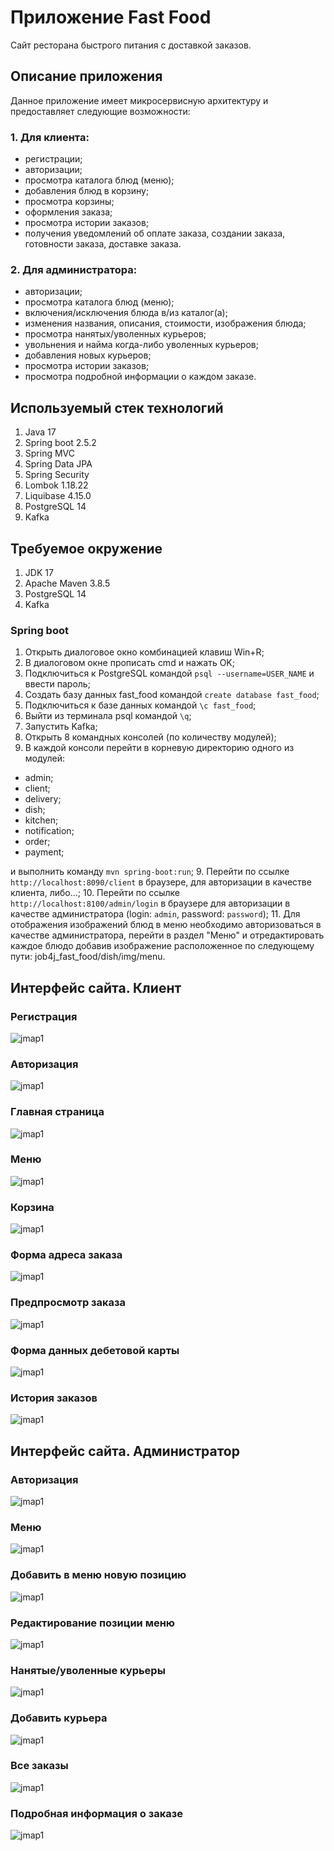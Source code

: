 # Приложение Fast Food

Сайт ресторана быстрого питания с доставкой заказов.

## Описание приложения

Данное приложение имеет микросервисную архитектуру
и предоставляет следующие возможности:

### 1. Для клиента:
- регистрации;
- авторизации;
- просмотра каталога блюд (меню);
- добавления блюд в корзину;
- просмотра корзины;
- оформления заказа;
- просмотра истории заказов;
- получения уведомлений об оплате заказа, создании заказа, готовности заказа,
доставке заказа.

### 2. Для администратора:
- авторизации;
- просмотра каталога блюд (меню);
- включения/исключения блюда в/из каталог(а);
- изменения названия, описания, стоимости, изображения блюда;
- просмотра нанятых/уволенных курьеров;
- увольнения и найма когда-либо уволенных курьеров;
- добавления новых курьеров;
- просмотра истории заказов;
- просмотра подробной информации о каждом заказе.

## Используемый стек технологий

1. Java 17
2. Spring boot 2.5.2
3. Spring MVC
4. Spring Data JPA
5. Spring Security
6. Lombok 1.18.22
7. Liquibase 4.15.0
8. PostgreSQL 14
9. Kafka

## Требуемое окружение
1. JDK 17
2. Apache Maven 3.8.5
3. PostgreSQL 14
4. Kafka

### Spring boot
1. Открыть диалоговое окно комбинацией клавиш Win+R;
2. В диалоговом окне прописать cmd и нажать OK;
3. Подключиться к PostgreSQL командой ```psql --username=USER_NAME``` и ввести пароль;
4. Создать базу данных fast_food командой ```create database fast_food```;
5. Подключиться к базе данных командой ```\c fast_food```;
6. Выйти из терминала psql командой ```\q```;
7. Запустить Kafka;
8. Открыть 8 командных консолей (по количеству модулей);
9. В каждой консоли перейти в корневую директорию одного из модулей:

- admin;
- client;
- delivery;
- dish;
- kitchen;
- notification;
- order;
- payment;

и выполнить команду ```mvn spring-boot:run```;
9. Перейти по ссылке ```http://localhost:8090/client``` в браузере,
для авторизации в качестве клиента, либо...;
10. Перейти по ссылке ```http://localhost:8100/admin/login``` в браузере
для авторизации в качестве администратора (login: ```admin```, password: ```password```);
11. Для отображения изображений блюд в меню необходимо авторизоваться в
качестве администратора, перейти в раздел "Меню" и отредактировать каждое блюдо
добавив изображение расположенное по следующему пути: job4j_fast_food/dish/img/menu.

## Интерфейс сайта. Клиент 

### Регистрация

![jmap1](img/client/registration.png)

### Авторизация

![jmap1](img/client/login.png)

### Главная страница

![jmap1](img/client/homePage.png)

### Меню

![jmap1](img/client/menu.png)

### Корзина

![jmap1](img/client/basket.png)

### Форма адреса заказа

![jmap1](img/client/address.png)

### Предпросмотр заказа

![jmap1](img/client/preview.png)

### Форма данных дебетовой карты

![jmap1](img/client/payment.png)

### История заказов

![jmap1](img/client/history.png)

## Интерфейс сайта. Администратор

### Авторизация

![jmap1](img/admin/login.png)

### Меню

![jmap1](img/admin/menu.png)

### Добавить в меню новую позицию

![jmap1](img/admin/addDish.png)

### Редактирование позиции меню

![jmap1](img/admin/editDish.png)

### Нанятые/уволенные курьеры

![jmap1](img/admin/couriers.png)

### Добавить курьера

![jmap1](img/admin/addCourier.png)

### Все заказы

![jmap1](img/admin/orders.png)

### Подробная информация о заказе

![jmap1](img/admin/order.png)





